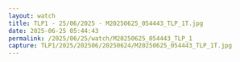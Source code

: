 ```yaml
---
layout: watch
title: TLP1 - 25/06/2025 - M20250625_054443_TLP_1T.jpg
date: 2025-06-25 05:44:43
permalink: /2025/06/25/watch/M20250625_054443_TLP_1
capture: TLP1/2025/202506/20250624/M20250625_054443_TLP_1T.jpg
---
```

